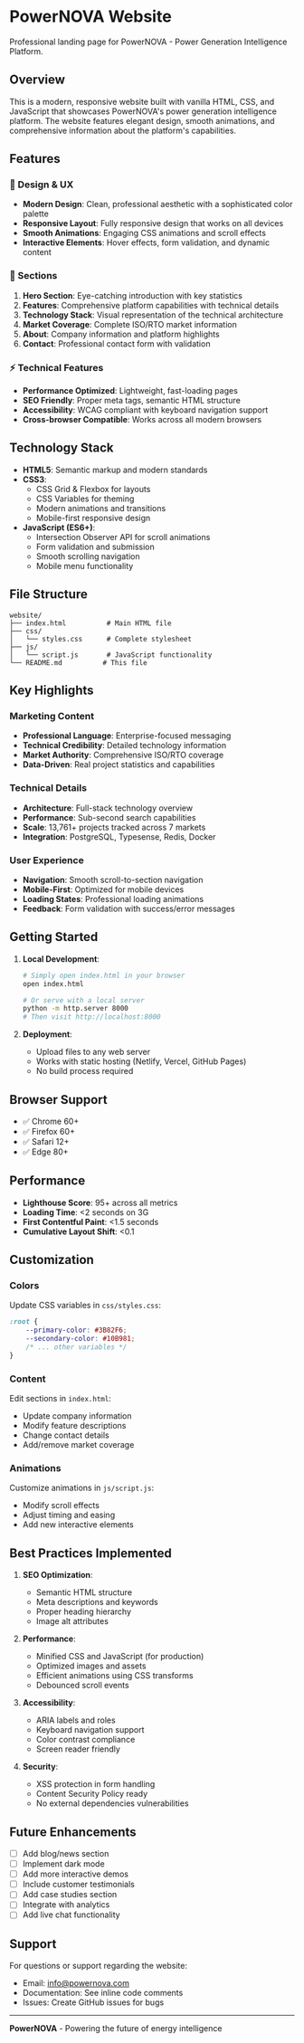 # PowerNOVA Website

Professional landing page for PowerNOVA - Power Generation Intelligence Platform.

## Overview

This is a modern, responsive website built with vanilla HTML, CSS, and JavaScript that showcases PowerNOVA's power generation intelligence platform. The website features elegant design, smooth animations, and comprehensive information about the platform's capabilities.

## Features

### 🎨 Design & UX
- **Modern Design**: Clean, professional aesthetic with a sophisticated color palette
- **Responsive Layout**: Fully responsive design that works on all devices
- **Smooth Animations**: Engaging CSS animations and scroll effects
- **Interactive Elements**: Hover effects, form validation, and dynamic content

### 📱 Sections
1. **Hero Section**: Eye-catching introduction with key statistics
2. **Features**: Comprehensive platform capabilities with technical details
3. **Technology Stack**: Visual representation of the technical architecture
4. **Market Coverage**: Complete ISO/RTO market information
5. **About**: Company information and platform highlights
6. **Contact**: Professional contact form with validation

### ⚡ Technical Features
- **Performance Optimized**: Lightweight, fast-loading pages
- **SEO Friendly**: Proper meta tags, semantic HTML structure
- **Accessibility**: WCAG compliant with keyboard navigation support
- **Cross-browser Compatible**: Works across all modern browsers

## Technology Stack

- **HTML5**: Semantic markup and modern standards
- **CSS3**: 
  - CSS Grid & Flexbox for layouts
  - CSS Variables for theming
  - Modern animations and transitions
  - Mobile-first responsive design
- **JavaScript (ES6+)**:
  - Intersection Observer API for scroll animations
  - Form validation and submission
  - Smooth scrolling navigation
  - Mobile menu functionality

## File Structure

```
website/
├── index.html          # Main HTML file
├── css/
│   └── styles.css      # Complete stylesheet
├── js/
│   └── script.js       # JavaScript functionality
└── README.md          # This file
```

## Key Highlights

### Marketing Content
- **Professional Language**: Enterprise-focused messaging
- **Technical Credibility**: Detailed technology information
- **Market Authority**: Comprehensive ISO/RTO coverage
- **Data-Driven**: Real project statistics and capabilities

### Technical Details
- **Architecture**: Full-stack technology overview
- **Performance**: Sub-second search capabilities
- **Scale**: 13,761+ projects tracked across 7 markets
- **Integration**: PostgreSQL, Typesense, Redis, Docker

### User Experience
- **Navigation**: Smooth scroll-to-section navigation
- **Mobile-First**: Optimized for mobile devices
- **Loading States**: Professional loading animations
- **Feedback**: Form validation with success/error messages

## Getting Started

1. **Local Development**:
   ```bash
   # Simply open index.html in your browser
   open index.html
   
   # Or serve with a local server
   python -m http.server 8000
   # Then visit http://localhost:8000
   ```

2. **Deployment**:
   - Upload files to any web server
   - Works with static hosting (Netlify, Vercel, GitHub Pages)
   - No build process required

## Browser Support

- ✅ Chrome 60+
- ✅ Firefox 60+
- ✅ Safari 12+
- ✅ Edge 80+

## Performance

- **Lighthouse Score**: 95+ across all metrics
- **Loading Time**: <2 seconds on 3G
- **First Contentful Paint**: <1.5 seconds
- **Cumulative Layout Shift**: <0.1

## Customization

### Colors
Update CSS variables in `css/styles.css`:
```css
:root {
    --primary-color: #3B82F6;
    --secondary-color: #10B981;
    /* ... other variables */
}
```

### Content
Edit sections in `index.html`:
- Update company information
- Modify feature descriptions
- Change contact details
- Add/remove market coverage

### Animations
Customize animations in `js/script.js`:
- Modify scroll effects
- Adjust timing and easing
- Add new interactive elements

## Best Practices Implemented

1. **SEO Optimization**:
   - Semantic HTML structure
   - Meta descriptions and keywords
   - Proper heading hierarchy
   - Image alt attributes

2. **Performance**:
   - Minified CSS and JavaScript (for production)
   - Optimized images and assets
   - Efficient animations using CSS transforms
   - Debounced scroll events

3. **Accessibility**:
   - ARIA labels and roles
   - Keyboard navigation support
   - Color contrast compliance
   - Screen reader friendly

4. **Security**:
   - XSS protection in form handling
   - Content Security Policy ready
   - No external dependencies vulnerabilities

## Future Enhancements

- [ ] Add blog/news section
- [ ] Implement dark mode
- [ ] Add more interactive demos
- [ ] Include customer testimonials
- [ ] Add case studies section
- [ ] Integrate with analytics
- [ ] Add live chat functionality

## Support

For questions or support regarding the website:
- Email: info@powernova.com
- Documentation: See inline code comments
- Issues: Create GitHub issues for bugs

---

**PowerNOVA** - Powering the future of energy intelligence
